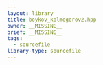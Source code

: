 ```yaml
---
layout: library
title: boykov_kolmogorov2.hpp
owner: __MISSING__
brief: __MISSING__
tags:
  - sourcefile
library-type: sourcefile
---
```

